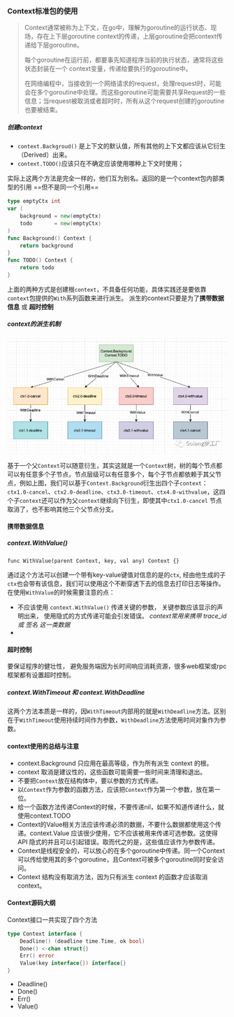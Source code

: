 ### Context标准包的使用

> Context通常被称为上下文，在go中，理解为goroutine的运行状态、现场，存在上下层goroutine context的传递，上层goroutine会把context传递给下层goroutine。
>
> 每个goroutine在运行前，都要事先知道程序当前的执行状态，通常将这些状态封装在一个 context变量，传递给要执行的goroutine中。
>
> 在网络编程中，当接收到一个网络请求的request，处理request时，可能会在多个goroutine中处理。而这些goroutine可能需要共享Request的一些信息；当request被取消或者超时时，所有从这个request创建的goroutine也要被结束。

##### 创建context

- `context.Backgroud()` 是上下文的默认值，所有其他的上下文都应该从它衍生（Derived）出来。
- `context.TODO()`应该只在不确定应该使用哪种上下文时使用；

实际上这两个方法是完全一样的，他们互为别名。返回的是一个context包内部类型的引用 ==但不是同一个引用==

```go
type emptyCtx int
var (
	background = new(emptyCtx)
	todo       = new(emptyCtx)
)
func Background() Context {
	return background
}
func TODO() Context {
	return todo
}
```

上面的两种方式是创建根`context`，不具备任何功能，具体实践还是要依靠`context`包提供的`With`系列函数来进行派生。 派生的context只要是为了**携带数据信息** 或 **超时控制**

##### context的派生机制

![图片](context上下文处理.assets/640.png)

基于一个父`Context`可以随意衍生，其实这就是一个`Context`树，树的每个节点都可以有任意多个子节点，节点层级可以有任意多个，每个子节点都依赖于其父节点，例如上图，我们可以基于`Context.Background`衍生出四个子`context`：`ctx1.0-cancel`、`ctx2.0-deadline`、`ctx3.0-timeout`、`ctx4.0-withvalue`，这四个子`context`还可以作为父`context`继续向下衍生，即使其中`ctx1.0-cancel`                   节点取消了，也不影响其他三个父节点分支。

#### 携带数据信息 

##### context.WithValue()

`func WithValue(parent Context, key, val any) Context {}`

通过这个方法可以创建一个带有key-value键值对信息的是的`ctx`, 经由他生成的子`ctx`也会带有该信息，我们可以使用这个不断穿透下去的信息去打印日志等操作。在使用`WithValue`的时候需要注意的点：

- 不应该使用 `context.WithValue()` 传递关键的参数， 关键参数应该显示的声明出来， 使用隐式的方式传递可能会引发错误。 *context常用来携带 trace_id或 签名 这一类数据*
- 



#### 超时控制

要保证程序的健壮性， 避免服务端因为长时间响应消耗资源，很多web框架或rpc框架都有设置超时控制。

##### context.WithTimeout 和 context.WithDeadline 

这两个方法本质是一样的，因`WithTimeout`内部用的就是`WithDeadline`方法。区别在于`WithTimeout`使用持续时间作为参数，`WithDeadline`方法使用时间对象作为参数。



#### context使用的总结与注意

- context.Background 只应用在最高等级，作为所有派生 context 的根。
- context 取消是建议性的，这些函数可能需要一些时间来清理和退出。
- 不要把`Context`放在结构体中，要以参数的方式传递。
- 以`Context`作为参数的函数方法，应该把`Context`作为第一个参数，放在第一位。
- 给一个函数方法传递Context的时候，不要传递nil，如果不知道传递什么，就使用context.TODO
- Context的Value相关方法应该传递必须的数据，不要什么数据都使用这个传递。context.Value 应该很少使用，它不应该被用来传递可选参数。这使得 API 隐式的并且可以引起错误。取而代之的是，这些值应该作为参数传递。
- Context是线程安全的，可以放心的在多个goroutine中传递。同一个Context可以传给使用其的多个goroutine，且Context可被多个goroutine同时安全访问。
- Context 结构没有取消方法，因为只有派生 context 的函数才应该取消 context。





#### Context源码大纲

Context接口一共实现了四个方法

```go
type Context interface {
	Deadline() (deadline time.Time, ok bool)
	Done() <-chan struct{}
	Err() error
	Value(key interface{}) interface{}
}
```

- Deadline()
- Done()
- Err()
- Value() 





